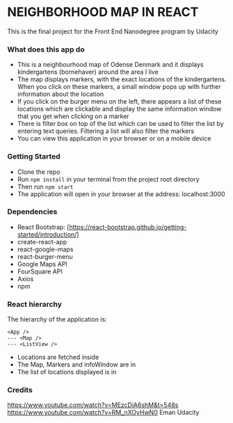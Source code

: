 # NEIGHBORHOOD MAP IN REACT

This is the final project for the Front End Nanodegree program by Udacity

### What does this app do

- This is a neighbourhood map of Odense Denmark and it displays kindergartens (bornehaver) around the area I live
- The map displays markers, with the exact locations of the kindergartens. When you click on these markers, a small window pops up with further information about the location
- If you click on the burger menu on the left, there appears a list of these locations which are clickable and display the same information window that you get when clicking on a marker
- There is filter box on top of the list which can be used to filter the list by entering text queries. Filtering a list will also filter the markers
- You can view this application in your browser or on a mobile device

### Getting Started

- Clone the repo
- Run `npm install` in your terminal from the project root directory
- Then run `npm start`
- The application will open in your browser at the address: localhost:3000

### Dependencies

- React Bootstrap: [https://react-bootstrap.github.io/getting-started/introduction/]
- create-react-app
- react-google-maps
- react-burger-menu
- Google Maps API
- FourSquare API
- Axios
- npm

### React hierarchy

The hierarchy of the application is: 

```
<App />
--- <Map />
--- <ListView />
```

- Locations are fetched inside <App />
- The Map, Markers and infoWindow are in <Map />
- The list of locations displayed is in <ListView />

### Credits

https://www.youtube.com/watch?v=MEzcDiA6shM&t=548s
https://www.youtube.com/watch?v=RM_nXOyHwN0
Eman
Udacity
